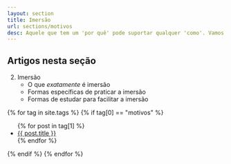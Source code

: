 ```yaml
---
layout: section 
title: Imersão 
url: sections/motivos
desc: Aquele que tem um 'por quê' pode suportar qualquer 'como'. Vamos explorar alguns motivos para se aprender línguas e como manter a motivação. 
---
```


## Artigos nesta seção 

2. Imersão
    - O que *exatamente* é imersão
    - Formas específicas de praticar a imersão
    - Formas de estudar para facilitar a imersão

{% for tag in site.tags %}
{% if tag[0] == "motivos" %}
  <ul>
    {% for post in tag[1] %}
      <li><a href="{{ post.url }}">{{ post.title }}</a></li>
    {% endfor %}
  </ul>
{% endif %}
{% endfor %}
